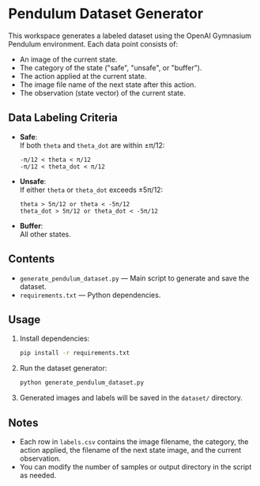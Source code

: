 # Pendulum Dataset Generator

This workspace generates a labeled dataset using the OpenAI Gymnasium Pendulum environment. Each data point consists of:
- An image of the current state.
- The category of the state ("safe", "unsafe", or "buffer").
- The action applied at the current state.
- The image file name of the next state after this action.
- The observation (state vector) of the current state.

## Data Labeling Criteria

- **Safe**:  
  If both `theta` and `theta_dot` are within ±π/12:
  ```
  -π/12 < theta < π/12
  -π/12 < theta_dot < π/12
  ```
- **Unsafe**:  
  If either `theta` or `theta_dot` exceeds ±5π/12:
  ```
  theta > 5π/12 or theta < -5π/12
  theta_dot > 5π/12 or theta_dot < -5π/12
  ```
- **Buffer**:  
  All other states.

## Contents

- `generate_pendulum_dataset.py` — Main script to generate and save the dataset.
- `requirements.txt` — Python dependencies.

## Usage

1. Install dependencies:
   ```bash
   pip install -r requirements.txt
   ```

2. Run the dataset generator:
   ```bash
   python generate_pendulum_dataset.py
   ```

3. Generated images and labels will be saved in the `dataset/` directory.

## Notes

- Each row in `labels.csv` contains the image filename, the category, the action applied, the filename of the next state image, and the current observation.
- You can modify the number of samples or output directory in the script as needed.